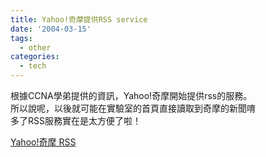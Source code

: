 ```yaml
---
title: Yahoo!奇摩提供RSS service
date: '2004-03-15'
tags:
  - other
categories:
  - tech
---
```

根據CCNA學弟提供的資訊，Yahoo!奇摩開始提供rss的服務。  
所以說呢，以後就可能在實驗室的首頁直接讀取到奇摩的新聞唷  
多了RSS服務實在是太方便了啦！  
  
[Yahoo!奇摩 RSS](http://tw.news.yahoo.com/rss/)